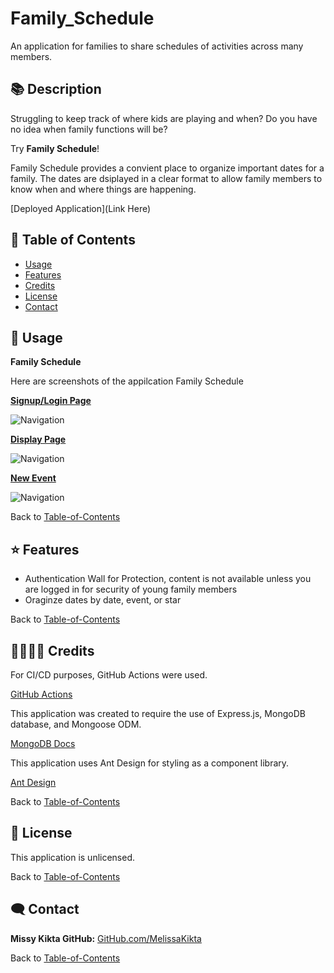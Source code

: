 # Family_Schedule
An application for families to share schedules of activities across many members. 

## 📚 Description
Struggling to keep track of where kids are playing and when? Do you have no idea when family functions will be? 

Try <strong>Family Schedule</strong>!

Family Schedule provides a convient place to organize important dates for a family. The dates are dsiplayed in a clear format to allow family members to know when and where things are happening. 

[Deployed Application](Link Here) 

## 🚀 Table of Contents
  * [Usage](#📝-Usage)
  * [Features](#⭐-features)
  * [Credits](#🫱🏽‍🫲🏾-credits)
  * [License](#📃-license)
  * [Contact](#🗨️-contact)

## 📝 Usage
<strong>Family Schedule </strong>

Here are screenshots of the appilcation Family Schedule 

<u><strong>Signup/Login Page</strong></u>

![Navigation](./assets/images/signup.png)


<u><strong>Display Page</strong></u>

![Navigation](./assets/images/display.png)


<u><strong>New Event</strong></u>

![Navigation](./assets/images/form.png)


Back to [Table-of-Contents](#🚀-table-of-contents)


## ⭐ Features

  * Authentication Wall for Protection, content is not available unless you are logged in for security of young family members
  * Oraginze dates by date, event, or star


Back to [Table-of-Contents](#🚀-table-of-contents)


## 🫱🏽‍🫲🏾 Credits

For CI/CD purposes, GitHub Actions were used.

[GitHub Actions](https://github.com/features/actions)


This application was created to require the use of Express.js, MongoDB database, and Mongoose ODM. 

[MongoDB Docs](https://www.mongodb.com/docs/)


This application uses Ant Design for styling as a component library. 

[Ant Design](https://ant.design/)


Back to [Table-of-Contents](#🚀-table-of-contents)


## 📃 License
This application is unlicensed. 

Back to [Table-of-Contents](#🚀-table-of-contents)


## 🗨️ Contact
    
  <strong>Missy Kikta GitHub:</strong> [GitHub.com/MelissaKikta](https://github.com/melissakikta)

Back to [Table-of-Contents](#🚀-table-of-contents)
